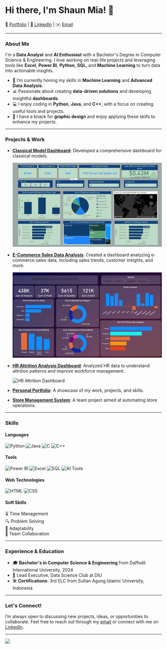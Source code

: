 # Hi there, I'm Shaun Mia! 👋

🔗 [Portfolio](https://shaun-mia.github.io/) | 💼 [LinkedIn](https://www.linkedin.com/in/shaun-mia/) | ✉️ [Email](mailto:shaunmia.cse@gmail.com)

---

### About Me

I'm a **Data Analyst** and **AI Enthusiast** with a Bachelor's Degree in Computer Science & Engineering. I love working on real-life projects and leveraging tools like **Excel**, **Power BI**, **Python**, **SQL**, and **Machine Learning** to turn data into actionable insights.

- 🌱 I’m currently honing my skills in **Machine Learning** and **Advanced Data Analysis**.
- 📊 Passionate about creating **data-driven solutions** and developing insightful **dashboards**.
- 💻 I enjoy coding in **Python**, **Java**, and **C++**, with a focus on creating useful tools and projects.
- 🎨 I have a knack for **graphic design** and enjoy applying these skills to enhance my projects.

---

### Projects & Work

- **[Classical Model Dashboard](https://github.com/shaun-mia/Classical-model-Dashboard)**: Developed a comprehensive dashboard for classical models. 

  ![Classical Model Dashboard](https://github.com/shaun-mia/e-commerce-sales-data-analysis/blob/main/Canvas%20background%20image/Dashboard.png)

- **[E-Commerce Sales Data Analysis](https://github.com/shaun-mia/e-commerce-sales-data-analysis)**: Created a dashboard analyzing e-commerce sales data, including sales trends, customer insights, and more.

  ![E-Commerce Dashboard](https://github.com/shaun-mia/e-commerce-sales-data-analysis/blob/main/Canvas%20background%20image/E_Dashboard.png)

- **[HR Attrition Analysis Dashboard](https://github.com/shaun-mia/Excel-dashboard-Project)**: Analyzed HR data to understand attrition patterns and improve workforce management.

  ![HR Attrition Dashboard](https://github.com/shaun-mia/Excel-dashboard-Project/blob/main/HR%20Attrition%20Dashboard/HR%20Attirition%20Dasgboard.png)

- **[Personal Portfolio](https://shaun-mia.github.io/)**: A showcase of my work, projects, and skills.

- **[Store Management System](#)**: A team project aimed at automating store operations.

---

### Skills

#### Languages
![Python](https://img.shields.io/badge/-Python-3776AB?style=flat&logo=python&logoColor=white)
![Java](https://img.shields.io/badge/-Java-007396?style=flat&logo=java&logoColor=white)
![C](https://img.shields.io/badge/-C-A8B9CC?style=flat&logo=c&logoColor=white)
![C++](https://img.shields.io/badge/-C++-00599C?style=flat&logo=cplusplus&logoColor=white)

#### Tools
![Power BI](https://img.shields.io/badge/-Power%20BI-F2C811?style=flat&logo=powerbi&logoColor=white)
![Excel](https://img.shields.io/badge/-Excel-217346?style=flat&logo=microsoft-excel&logoColor=white)
![SQL](https://img.shields.io/badge/-SQL-4479A1?style=flat&logo=postgresql&logoColor=white)
![AI Tools](https://img.shields.io/badge/-AI%20Tools-5D3FD3?style=flat&logo=artificial-intelligence&logoColor=white)

#### Web Technologies
![HTML](https://img.shields.io/badge/-HTML-E34F26?style=flat&logo=html5&logoColor=white)
![CSS](https://img.shields.io/badge/-CSS-1572B6?style=flat&logo=css3&logoColor=white)

#### Soft Skills
⏳ Time Management  
🔍 Problem Solving  
🔄 Adaptability  
🤝 Team Collaboration

---

### Experience & Education

- 🎓 **Bachelor's in Computer Science & Engineering** from Daffodil International University, 2024
- 🏅 Lead Executive, Data Science Club at DIU
- 🛠️ **Certifications**: 3rd ELC from Sultan Agung Islamic University, Indonesia

---

### Let's Connect!

I’m always open to discussing new projects, ideas, or opportunities to collaborate. Feel free to reach out through my [email](mailto:shaunmia.cse@gmail.com) or connect with me on [LinkedIn](https://www.linkedin.com/in/shaun-mia/).

---

![](https://komarev.com/ghpvc/?username=shaun-mia&label=Profile%20Views&color=0e75b6&style=flat)
